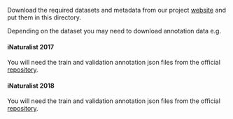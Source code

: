 Download the required datasets and metadata from our project [website](https://homepages.inf.ed.ac.uk/omacaod/projects/geopriors/index.html) and put them in this directory.  

Depending on the dataset you may need to download annotation data e.g.

#### iNaturalist 2017
You will need the train and validation annotation json files from the official [repository](https://github.com/visipedia/inat_comp/tree/master/2017).  

#### iNaturalist 2018
You will need the train and validation annotation json files from the official [repository](https://github.com/visipedia/inat_comp/tree/master/2018).  
